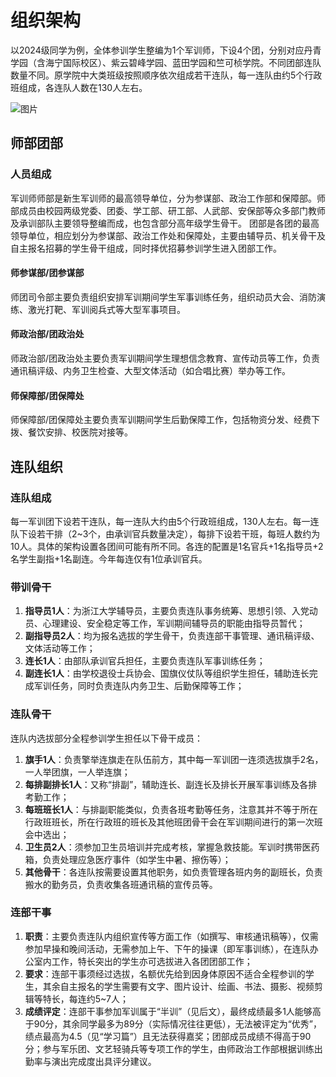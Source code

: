 # 组织架构

以2024级同学为例，全体参训学生整编为1个军训师，下设4个团，分别对应丹青学园（含海宁国际校区）、紫云碧峰学园、蓝田学园和竺可桢学院。不同团部连队数量不同。原学院中大类班级按照顺序依次组成若干连队，每一连队由约5个行政班组成，各连队人数在130人左右。

![图片](../assets/millitary-training/structure.webp)

## 师部团部

### 人员组成

军训师师部是新生军训师的最高领导单位，分为参谋部、政治工作部和保障部。师部成员由校园两级党委、团委、学工部、研工部、人武部、安保部等众多部门教师及承训部队主要领导整编而成，也包含部分高年级学生骨干。 团部是各团的最高领导单位，相应划分为参谋部、政治工作处和保障处，主要由辅导员、机关骨干及自主报名招募的学生骨干组成，同时择优招募参训学生进入团部工作。

#### 师参谋部/团参谋部

师团司令部主要负责组织安排军训期间学生军事训练任务，组织动员大会、消防演练、激光打靶、军训阅兵式等大型军事项目。

#### 师政治部/团政治处

师政治部/团政治处主要负责军训期间学生理想信念教育、宣传动员等工作，负责通讯稿评级、内务卫生检查、大型文体活动（如合唱比赛）举办等工作。

#### 师保障部/团保障处

师保障部/团保障处主要负责军训期间学生后勤保障工作，包括物资分发、经费下拨、餐饮安排、校医院对接等。

## 连队组织

### 连队组成

每一军训团下设若干连队，每一连队大约由5个行政班组成，130人左右。每一连队下设若干排（2~3个，由承训官兵数量决定），每排下设若干班，每班人数约为10人。具体的架构设置各团间可能有所不同。各连的配置是1名官兵+1名指导员+2名学生副指+1名副连。今年每连仅有1位承训官兵。

### 带训骨干

1. **指导员1人**：为浙江大学辅导员，主要负责连队事务统筹、思想引领、入党动员、心理建设、安全稳定等工作，军训期间辅导员的职能由指导员暂代；
2. **副指导员2人**：均为报名选拔的学生骨干，负责连部干事管理、通讯稿评级、文体活动等工作；
3. **连长1人**：由部队承训官兵担任，主要负责连队军事训练任务；
4. **副连长1人**：由学校退役士兵协会、国旗仪仗队等组织学生担任，辅助连长完成军训任务，同时负责连队内务卫生、后勤保障等工作；

### 连队骨干

连队内选拔部分全程参训学生担任以下骨干成员：

1. **旗手1人**：负责擎举连旗走在队伍前方，其中每一军训团一连须选拔旗手2名，一人举团旗，一人举连旗；
2. **每排副排长1人**：又称“排副”，辅助连长、副连长及排长开展军事训练及各排考勤工作；
3. **每班班长1人**：与排副职能类似，负责各班考勤等任务，注意其并不等于所在行政班班长，所在行政班的班长及其他班团骨干会在军训期间进行的第一次班会中选出；
4. **卫生员2人**：须参加卫生员培训并完成考核，掌握急救技能。军训时携带医药箱，负责处理应急医疗事件（如学生中暑、擦伤等）；
5. **其他骨干**：各连队按需要设置其他职务，如负责管理各班内务的副班长，负责搬水的勤务员，负责收集各班通讯稿的宣传员等。

### 连部干事

1. **职责**：主要负责连队内组织宣传等方面工作（如撰写、审核通讯稿等），仅需参加早操和晚间活动，无需参加上午、下午的操课（即军事训练），在连队办公室内工作，特长突出的学生亦可选拔进入各团团部工作；
2. **要求**：连部干事须经过选拔，名额优先给到因身体原因不适合全程参训的学生，其余自主报名的学生需要有文字、图片设计、绘画、书法、摄影、视频剪辑等特长，每连约5~7人；
3. **成绩评定**：连部干事参加军训属于“半训”（见后文），最终成绩最多1人能够高于90分，其余同学最多为89分（实际情况往往更低），无法被评定为“优秀”，绩点最高为4.5（见“学习篇”）且无法获得嘉奖；团部成员成绩不得高于90分；参与军乐团、文艺轻骑兵等专项工作的学生，由师政治工作部根据训练出勤率与演出完成度出具评分建议。
